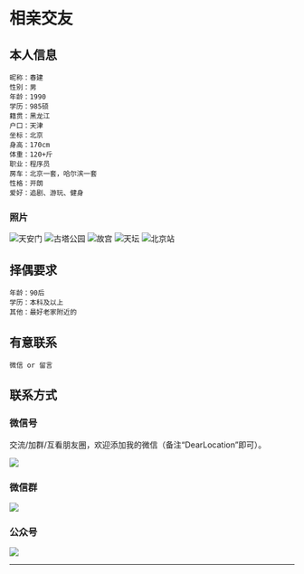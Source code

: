# 相亲交友

## 本人信息

    昵称：春建
    性别：男
    年龄：1990
    学历：985硕
    籍贯：黑龙江
    户口：天津
    坐标：北京
    身高：170cm
    体重：120+斤
    职业：程序员
    房车：北京一套，哈尔滨一套
    性格：开朗
    爱好：追剧、游玩、健身

### 照片

![天安门](https://dearlocation.com/imgs/me/me_1.jpeg)
![古塔公园](https://dearlocation.com/imgs/me/me_2.jpeg)
![故宫](https://dearlocation.com/imgs/me/me_3.jpeg)
![天坛](https://dearlocation.com/imgs/me/me_4.jpeg)
![北京站](https://dearlocation.com/imgs/me/me_5.jpeg)

## 择偶要求

    年龄：90后
    学历：本科及以上
    其他：最好老家附近的
    
## 有意联系

    微信 or 留言
    
## 联系方式

### 微信号

交流/加群/互看朋友圈，欢迎添加我的微信（备注“DearLocation”即可）。

![](https://dearlocation.com/imgs/me/me_0.jpeg)
    
### 微信群
![](https://dearlocation.com/imgs/me/me_00.jpeg)

    
### 公众号

![](https://dearlocation.com/imgs/me/me_000.jpg)

---

